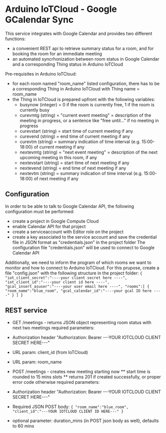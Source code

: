 # Arduino IoTCloud - Google GCalendar Sync

This service integrates with Google Calendar and provides two different functions:
* a convenient REST api to retrieve summary status for a room, and for booking the room for an immediate meeting
* an automated syncrhonization between room status in Google Calendar and a corresponding Thing status in Arduino IoTCloud

Pre-requisites in Arduino IoTCloud:
* for each room named "room_name" listed configuration, there has to be a corresponding Thing in Arduino IoTCloud with Thing name = room_name
* the Thing in IoTCloud is prepared upfront with the following variables:
   * busynow (integer) = 0 if the room is currently free, 1 if the room is currently busy
   * curevmtg (string) = "current event meeting" = description of the meeting in progress, or a sentence like "free until..." if no meeting in progress
   * curevstart (string) = start time of current meeting if any
   * curevend (string) = end time of current meeting if any
   * curevtm (string) = summary indication of time interval (e.g. 15:00-18:00) of current meeting if any
   * nextevmtg (string) = "next event meeting" = description of the next upcoming meeting in this room, if any
   * nextevstart (string) = start time of next meeting if any
   * nextevend (string) = end time of next meeting if any
   * nextevtm (string) = summary indication of time interval (e.g. 15:00-18:00) of next meeting if any
   
## Configuration 

In order to be able to talk to Google Calendar API, the following configuration must be performed:
* create a project in Google Compute Cloud
* enable Calendar API for that project
* create a serviceaccount with Editor role on the project
* create a key associated to the service account and save the credential file in JSON format as "credentials.json" in the project folder
The configuration file "credentials.json" will be used to connect to Google Calendar API

Additionally, we need to inform the program of which rooms we want to monitor and how to connect to Arduino IoTCloud.
For this prupose, create a file "config.json" with the following structure in the project folder:
``
{
    "iot_client_secret":"----your client secret here ----",
    "iot_client_id":"----your client id here ----",
    "gcal_insert_asuser":"----your user email here ----",
    "rooms":[
        {
            "room_name":"blue_room",
            "gcal_calendar_id":"----your gcal ID here ----"
        }
    ]
}
``



## REST service

* GET /meetings  - returns JSON object representing room status with next two meetings
required parameters:
* Authorization header "Authorization: Bearer ---YOUR IOTCLOUD CLIENT SECRET HERE---"
* URL param: client_id   (from IoTCloud)
* URL param: room_name

* POST /meetings  - creates new meeting starting now 
    ** start time is rounded to 15 mins slots
    ** returns 201 if created successfully, or proper error code otherwise
required parameters:
* Authorization header "Authorization: Bearer ---YOUR IOTCLOUD CLIENT SECRET HERE---"
* Required JSON POST body:
``
{
    "room_name":"blue_room",
    "client_id":"---YOUR IOTCLOUD CLIENT ID HERE---"
}
``
* optional parameter: duration_mins (in POST json body as well), defaults to 60 mins
